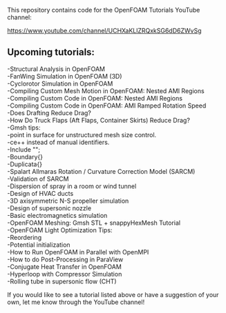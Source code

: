 This repository contains code for the OpenFOAM Tutorials YouTube channel:  

https://www.youtube.com/channel/UCHXaKLlZRQxkSG6dD6ZWvSg  

## Upcoming tutorials:  
-Structural Analysis in OpenFOAM  
-FanWing Simulation in OpenFOAM (3D)  
-Cyclorotor Simulation in OpenFOAM  
-Compiling Custom Mesh Motion in OpenFOAM: Nested AMI Regions  
-Compiling Custom Code in OpenFOAM: Nested AMI Regions  
-Compiling Custom Code in OpenFOAM: AMI Ramped Rotation Speed  
-Does Drafting Reduce Drag?  
-How Do Truck Flaps (Aft Flaps, Container Skirts) Reduce Drag?  
-Gmsh tips:  
	-point in surface for unstructured mesh size control.  
	-ce++ instead of manual identifiers.  
	-Include "";  
	-Boundary{}  
	-Duplicata{}  
-Spalart Allmaras Rotation / Curvature Correction Model (SARCM)  
-Validation of SARCM  
-Dispersion of spray in a room or wind tunnel  
-Design of HVAC ducts  
-3D axisymmetric N-S propeller simulation  
-Design of supersonic nozzle  
-Basic electromagnetics simulation  
-OpenFOAM Meshing: Gmsh STL + snappyHexMesh Tutorial  
-OpenFOAM Light Optimization Tips:  
	-Reordering  
	-Potential initialization  
-How to Run OpenFOAM in Parallel with OpenMPI  
-How to do Post-Processing in ParaView  
-Conjugate Heat Transfer in OpenFOAM  
-Hyperloop with Compressor Simulation  
-Rolling tube in supersonic flow (CHT)  

If you would like to see a tutorial listed above or have a suggestion of your 
own, let me know through the YouTube channel!  
